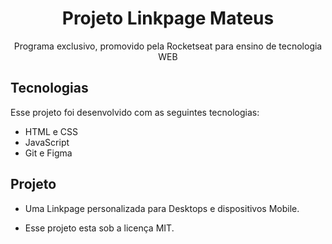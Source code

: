 
<h1 align="center">Projeto Linkpage Mateus</h1>

<p align="center">Programa exclusivo, promovido pela Rocketseat para ensino de tecnologia WEB</p>

## Tecnologias

Esse projeto foi desenvolvido com as seguintes tecnologias:

- HTML e CSS 
- JavaScript
- Git e Figma

## Projeto 

- Uma Linkpage personalizada para Desktops e dispositivos Mobile.

- Esse projeto esta sob a licença MIT. 